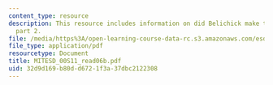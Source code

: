 ```yaml
---
content_type: resource
description: This resource includes information on did Belichick make the right call?
  part 2.
file: /media/https%3A/open-learning-course-data-rc.s3.amazonaws.com/esd-00-introduction-to-engineering-systems-spring-2011/32d9d169b80dd6721f3a37dbc2122308_MITESD_00S11_read06b.pdf
file_type: application/pdf
resourcetype: Document
title: MITESD_00S11_read06b.pdf
uid: 32d9d169-b80d-d672-1f3a-37dbc2122308
---
```

